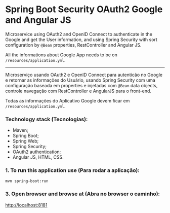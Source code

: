 # Spring Boot Security OAuth2 Google and Angular JS

Microservice using OAuth2 and OpenID Connect to authenticate in the Google and get the User 
information, and using Spring Security with sort configuration by `@Bean` properties, RestController and Angular JS.

All the informations about Google App needs to be on `/resources/application.yml`.

----------------------------------------------------------------------------------------------------------------------
Microserviço usando OAuth2 e OpenID Connect para autenticão no Google e retornar as informações do Usuário,
usando Spring Security com uma configuração baseada em properties e injetadas com `@Bean` data objects, 
controle navegação com RestController e AngularJS para o front-end. 

Todas as informações do Aplicativo Google devem ficar em `/resources/application.yml`.

### Technology stack (Tecnologias):

* Maven;
* Spring Boot;
* Spring Web;
* Spring Security;
* OAuth2 authentication;
* Angular JS, HTML, CSS.

### 1. To run this application use (Para rodar a aplicação):
```bash
mvn spring-boot:run
  ```
  
### 3. Open browser and browse at (Abra no browser o caminho): 
[http://localhost:8181](http://localhost:8181)
